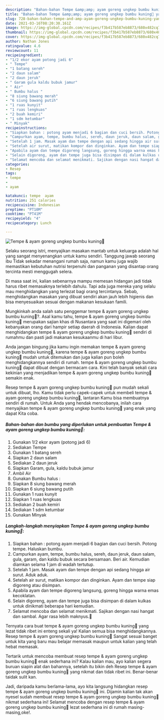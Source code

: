 ```yaml
---
description: "Bahan-bahan Tempe &amp;amp; ayam goreng ungkep bumbu kuning🍗 yang enak dan Mudah Dibuat"
title: "Bahan-bahan Tempe &amp;amp; ayam goreng ungkep bumbu kuning🍗 yang enak dan Mudah Dibuat"
slug: 728-bahan-bahan-tempe-and-amp-ayam-goreng-ungkep-bumbu-kuning-yang-enak-dan-mudah-dibuat
date: 2021-03-16T08:20:30.161Z
image: https://img-global.cpcdn.com/recipes/f3b417b587eb8873/680x482cq70/tempe-ayam-goreng-ungkep-bumbu-kuning🍗-foto-resep-utama.jpg
thumbnail: https://img-global.cpcdn.com/recipes/f3b417b587eb8873/680x482cq70/tempe-ayam-goreng-ungkep-bumbu-kuning🍗-foto-resep-utama.jpg
cover: https://img-global.cpcdn.com/recipes/f3b417b587eb8873/680x482cq70/tempe-ayam-goreng-ungkep-bumbu-kuning🍗-foto-resep-utama.jpg
author: Nathan Jones
ratingvalue: 4.6
reviewcount: 11
recipeingredient:
- "1/2 ekor ayam potong jadi 6"
- " Tempe"
- "1 batang sereh"
- "2 daun salam"
- "2 daun jeruk"
- " Garam gula kaldu bubuk jamur"
- " Air"
- " Bumbu halus "
- "8 siung bawang merah"
- "6 siung bawang putih"
- "1 ruas kunyit"
- "1 ruas lengkuas"
- "2 buah kemiri"
- "1 sdm ketumbar"
- " Minyak"
recipeinstructions:
- "Siapkan bahan : potong ayam menjadi 6 bagian dan cuci bersih. Potong tempe. Haluskan bumbu."
- "Campurkan ayam, tempe, bumbu halus, sereh, daun jeruk, daun salam, gula, garam, dan kaldu bubuk secara bersamaan. Beri air. Kemudian diamkan selama 1 jam di wadah tertutup."
- "Setelah 1 jam. Masak ayam dan tempe dengan api sedang hingga air surut. Aduk aduk."
- "Setelah air surut, matikan kompor dan dinginkan. Ayam dan tempe siap digoreng atau disimpan."
- "Apabila ayam dan tempe digoreng langsung, goreng hingga warna emas kecoklatan."
- "Selain digoreng, ayam dan tempe juga bisa disimpan di dalam kulkas untuk dinikmati beberapa hari kemudian."
- "Selamat mencoba dan selamat menikmati. Sajikan dengan nasi hangat dan sambal. Agar rasa lebih maknyus.🤗"
categories:
- Resep
tags:
- tempe
- 
- ayam

katakunci: tempe  ayam 
nutrition: 251 calories
recipecuisine: Indonesian
preptime: "PT10M"
cooktime: "PT41M"
recipeyield: "4"
recipecategory: Lunch

---
```



![Tempe &amp; ayam goreng ungkep bumbu kuning🍗](https://img-global.cpcdn.com/recipes/f3b417b587eb8873/680x482cq70/tempe-ayam-goreng-ungkep-bumbu-kuning🍗-foto-resep-utama.jpg)

Selaku seorang istri, menyajikan masakan mantab untuk keluarga adalah hal yang sangat menyenangkan untuk kamu sendiri. Tanggung jawab seorang ibu Tidak sekadar menangani rumah saja, namun kamu juga wajib memastikan kebutuhan nutrisi terpenuhi dan panganan yang disantap orang tercinta mesti menggugah selera.

Di masa  saat ini, kalian sebenarnya mampu memesan hidangan jadi tidak harus ribet memasaknya terlebih dahulu. Tapi ada juga mereka yang selalu mau menghidangkan yang terlezat bagi orang tercintanya. Sebab, menghidangkan masakan yang dibuat sendiri akan jauh lebih higienis dan bisa menyesuaikan sesuai dengan makanan kesukaan famili. 



Mungkinkah anda salah satu penggemar tempe &amp; ayam goreng ungkep bumbu kuning🍗?. Asal kamu tahu, tempe &amp; ayam goreng ungkep bumbu kuning🍗 merupakan sajian khas di Nusantara yang saat ini digemari oleh kebanyakan orang dari hampir setiap daerah di Indonesia. Kalian dapat menghidangkan tempe &amp; ayam goreng ungkep bumbu kuning🍗 sendiri di rumahmu dan pasti jadi makanan kesukaanmu di hari libur.

Anda jangan bingung jika kamu ingin memakan tempe &amp; ayam goreng ungkep bumbu kuning🍗, karena tempe &amp; ayam goreng ungkep bumbu kuning🍗 mudah untuk ditemukan dan juga kalian pun boleh menghidangkannya sendiri di rumah. tempe &amp; ayam goreng ungkep bumbu kuning🍗 dapat dibuat dengan bermacam cara. Kini telah banyak sekali cara kekinian yang menjadikan tempe &amp; ayam goreng ungkep bumbu kuning🍗 semakin enak.

Resep tempe &amp; ayam goreng ungkep bumbu kuning🍗 pun mudah sekali untuk dibuat, lho. Kamu tidak perlu capek-capek untuk membeli tempe &amp; ayam goreng ungkep bumbu kuning🍗, lantaran Kamu bisa membuatnya sendiri di rumah. Untuk Anda yang hendak mencobanya, inilah cara menyajikan tempe &amp; ayam goreng ungkep bumbu kuning🍗 yang enak yang dapat Kita coba.

<!--inarticleads1-->

##### Bahan-bahan dan bumbu yang diperlukan untuk pembuatan Tempe &amp; ayam goreng ungkep bumbu kuning🍗:

1. Gunakan 1/2 ekor ayam (potong jadi 6)
1. Sediakan  Tempe
1. Gunakan 1 batang sereh
1. Siapkan 2 daun salam
1. Sediakan 2 daun jeruk
1. Siapkan  Garam, gula, kaldu bubuk jamur
1. Ambil  Air
1. Gunakan  Bumbu halus :
1. Siapkan 8 siung bawang merah
1. Siapkan 6 siung bawang putih
1. Gunakan 1 ruas kunyit
1. Siapkan 1 ruas lengkuas
1. Sediakan 2 buah kemiri
1. Sediakan 1 sdm ketumbar
1. Gunakan  Minyak




<!--inarticleads2-->

##### Langkah-langkah menyiapkan Tempe &amp; ayam goreng ungkep bumbu kuning🍗:

1. Siapkan bahan : potong ayam menjadi 6 bagian dan cuci bersih. Potong tempe. Haluskan bumbu.
1. Campurkan ayam, tempe, bumbu halus, sereh, daun jeruk, daun salam, gula, garam, dan kaldu bubuk secara bersamaan. Beri air. Kemudian diamkan selama 1 jam di wadah tertutup.
1. Setelah 1 jam. Masak ayam dan tempe dengan api sedang hingga air surut. Aduk aduk.
1. Setelah air surut, matikan kompor dan dinginkan. Ayam dan tempe siap digoreng atau disimpan.
1. Apabila ayam dan tempe digoreng langsung, goreng hingga warna emas kecoklatan.
1. Selain digoreng, ayam dan tempe juga bisa disimpan di dalam kulkas untuk dinikmati beberapa hari kemudian.
1. Selamat mencoba dan selamat menikmati. Sajikan dengan nasi hangat dan sambal. Agar rasa lebih maknyus.🤗




Ternyata cara buat tempe &amp; ayam goreng ungkep bumbu kuning🍗 yang lezat tidak ribet ini enteng sekali ya! Kalian semua bisa menghidangkannya. Resep tempe &amp; ayam goreng ungkep bumbu kuning🍗 Sangat sesuai banget untuk kita yang baru mau belajar memasak maupun untuk kalian yang telah hebat memasak.

Tertarik untuk mencoba membuat resep tempe &amp; ayam goreng ungkep bumbu kuning🍗 enak sederhana ini? Kalau kalian mau, ayo kalian segera buruan siapin alat dan bahannya, setelah itu bikin deh Resep tempe &amp; ayam goreng ungkep bumbu kuning🍗 yang nikmat dan tidak ribet ini. Benar-benar taidak sulit kan. 

Jadi, daripada kamu berlama-lama, ayo kita langsung hidangkan resep tempe &amp; ayam goreng ungkep bumbu kuning🍗 ini. Dijamin kalian tak akan nyesel sudah membuat resep tempe &amp; ayam goreng ungkep bumbu kuning🍗 nikmat sederhana ini! Selamat mencoba dengan resep tempe &amp; ayam goreng ungkep bumbu kuning🍗 lezat sederhana ini di rumah masing-masing,oke!.

